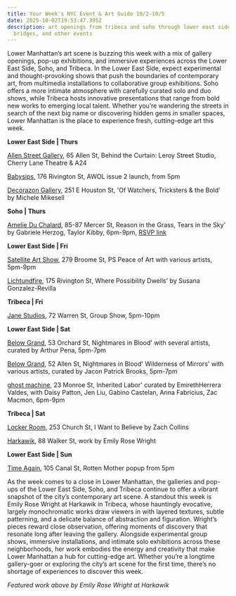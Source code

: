 ```yaml
---
title: Your Week's NYC Event & Art Guide 10/2-10/5
date: 2025-10-02T19:53:47.395Z
description: art openings from tribeca and soho through lower east side and two
  bridges, and other events
---
```

Lower Manhattan’s art scene is buzzing this week with a mix of gallery openings, pop-up exhibitions, and immersive experiences across the Lower East Side, Soho, and Tribeca. In the Lower East Side, expect experimental and thought-provoking shows that push the boundaries of contemporary art, from multimedia installations to collaborative group exhibitions. Soho offers a more intimate atmosphere with carefully curated solo and duo shows, while Tribeca hosts innovative presentations that range from bold new works to emerging local talent. Whether you’re wandering the streets in search of the next big name or discovering hidden gems in smaller spaces, Lower Manhattan is the place to experience fresh, cutting-edge art this week.

**L﻿ower East Side | Thurs**

[Allen Street Gallery](https://allenstreetgallery.com/behind-the-curtain), 65 Allen St, Behind the Curtain: Leroy Street Studio, Cherry Lane Theatre & A24

[Babysips](https://www.instagram.com/babysips.nyc), 176 Rivington St, AWOL issue 2 launch, from 5pm

[Decorazon Gallery](https://www.decorazongallery.com/exhibitions-home), 251 E Houston St, 'Of  Watchers, Tricksters & the Bold' by Michele Mikesell

**S﻿oho | Thurs**

[Amelie Du Chalard](https://www.instagram.com/ameliemaisondart), 85-87 Mercer St, Reason in the Grass, Tears in the Sky' by Gabriele Herzog, Taylor Kibby, 6pm-9pm, [RSVP link](https://luma.com/lyzmy4rv)

**L﻿ower East Side | Fri**

[Satellite Art Show](https://www.instagram.com/satelliteartshow), 279 Broome St, PS Peace of Art with various artists, 5pm-9pm

[Lichtundfire](https://www.lichtundfire.com/), 175 Rivington St, Where Possibility Dwells' by Susana Gonzalez-Revilla

**T﻿ribeca | Fri**

[Jane Studios](https://www.instagram.com/janesstudios), 72 Warren St, Group Show, 5pm-10pm

**L﻿ower East Side | Sat**

[Below Grand](https://www.belowgrandnyc.com/), 53 Orchard St, Nightmares in Blood' with several artists, curated by Arthur Pena, 5pm-7pm

[Below Grand](https://www.belowgrandnyc.com/), 52 Allen St, Nightmares in Blood' Wilderness of Mirrors' with various artists, curated by Jacon Patrick Brooks, 5pm-7pm

[ghost machine](https://www.ghostmachine.nyc), 23 Monroe St, Inherited Labor' curated by EmirethHerrera Valdes, with Daisy Patton, Jen Liu, Gabino Castelan, Anna Fabricius, Zac Macmon, 6pm-9pm

**T﻿ribeca | Sat**

[Locker Room](https://www.instagram.com/thelockerroomnyc), 253 Church St, I Want to Believe by Zach Collins

[Harkawik](https://www.harkawik.com/), 88 Walker St, work by Emily Rose Wright

**L﻿ower East Side | Sun**

[Time Again](https://www.instagram.com/timeagainbar), 105 Canal St, Rotten Mother popup from 5pm

As the week comes to a close in Lower Manhattan, the galleries and pop-ups of the Lower East Side, Soho, and Tribeca continue to offer a vibrant snapshot of the city’s contemporary art scene. A standout this week is Emily Rose Wright at Harkawik in Tribeca, whose hauntingly evocative, largely monochromatic works draw viewers in with layered textures, subtle patterning, and a delicate balance of abstraction and figuration. Wright’s pieces reward close observation, offering moments of discovery that resonate long after leaving the gallery. Alongside experimental group shows, immersive installations, and intimate solo exhibitions across these neighborhoods, her work embodies the energy and creativity that make Lower Manhattan a hub for cutting-edge art. Whether you’re a longtime gallery-goer or exploring the city’s art scene for the first time, there’s no shortage of experiences to discover this week.

*F﻿eatured work above by Emily Rose Wright  at Harkawik*